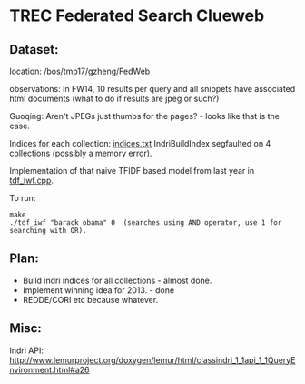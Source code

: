 # TREC Federated Search Clueweb

## Dataset:

location: /bos/tmp17/gzheng/FedWeb

observations: In FW14, 10 results per query and all snippets have associated html documents (what to do if results are jpeg or such?)

Guoqing: Aren't JPEGs just thumbs for the pages? - looks like that is the case.

Indices for each collection: [indices.txt](indices.txt)
IndriBuildIndex segfaulted on 4 collections (possibly a memory error).

Implementation of that naive TFIDF based model from last year in [tdf_iwf.cpp](tdf_iwf.cpp).

To run:
```
make
./tdf_iwf "barack obama" 0  (searches using AND operator, use 1 for searching with OR).
```

## Plan:

* Build indri indices for all collections - almost done.
* Implement winning idea for 2013. - done
* REDDE/CORI etc because whatever.

## Misc:

Indri API: http://www.lemurproject.org/doxygen/lemur/html/classindri_1_1api_1_1QueryEnvironment.html#a26
